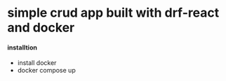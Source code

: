 # simple crud app built with drf-react and docker

#### installtion

* install docker
* docker compose up